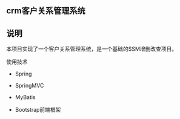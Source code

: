 ## crm客户关系管理系统



## 说明

本项目实现了一个客户关系管理系统，是一个基础的SSM增删改查项目。

使用技术

- Spring

- SpringMVC

- MyBatis

- Bootstrap前端框架

  